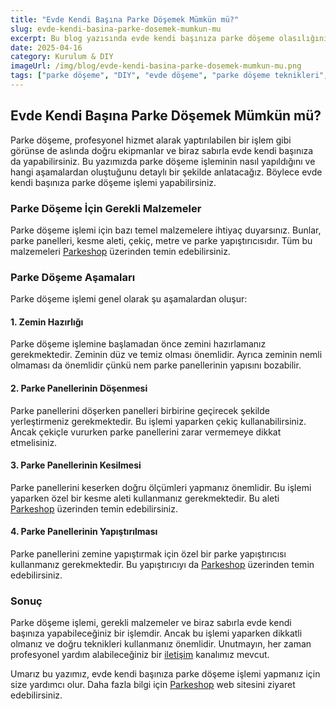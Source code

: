 ```yaml
---
title: "Evde Kendi Başına Parke Döşemek Mümkün mü?"
slug: evde-kendi-basina-parke-dosemek-mumkun-mu
excerpt: Bu blog yazısında evde kendi başınıza parke döşeme olasılığını ve nasıl yapabileceğinizi anlatıyoruz.
date: 2025-04-16
category: Kurulum & DIY
imageUrl: /img/blog/evde-kendi-basina-parke-dosemek-mumkun-mu.png
tags: ["parke döşeme", "DIY", "evde döşeme", "parke döşeme teknikleri", "parke çeşitleri"]
---
```


<h2>Evde Kendi Başına Parke Döşemek Mümkün mü?</h2>

<p>Parke döşeme, profesyonel hizmet alarak yaptırılabilen bir işlem gibi görünse de aslında doğru ekipmanlar ve biraz sabırla evde kendi başınıza da yapabilirsiniz. Bu yazımızda parke döşeme işleminin nasıl yapıldığını ve hangi aşamalardan oluştuğunu detaylı bir şekilde anlatacağız. Böylece evde kendi başınıza parke döşeme işlemi yapabilirsiniz.</p>

<h3>Parke Döşeme İçin Gerekli Malzemeler</h3>

<p>Parke döşeme işlemi için bazı temel malzemelere ihtiyaç duyarsınız. Bunlar, parke panelleri, kesme aleti, çekiç, metre ve parke yapıştırıcısıdır. Tüm bu malzemeleri <a href="https://parkeshop.com">Parkeshop</a> üzerinden temin edebilirsiniz.</p>

<h3>Parke Döşeme Aşamaları</h3>

<p>Parke döşeme işlemi genel olarak şu aşamalardan oluşur:</p>

<h4>1. Zemin Hazırlığı</h4>

<p>Parke döşeme işlemine başlamadan önce zemini hazırlamanız gerekmektedir. Zeminin düz ve temiz olması önemlidir. Ayrıca zeminin nemli olmaması da önemlidir çünkü nem parke panellerinin yapısını bozabilir.</p>

<h4>2. Parke Panellerinin Döşenmesi</h4>

<p>Parke panellerini döşerken panelleri birbirine geçirecek şekilde yerleştirmeniz gerekmektedir. Bu işlemi yaparken çekiç kullanabilirsiniz. Ancak çekiçle vururken parke panellerini zarar vermemeye dikkat etmelisiniz.</p>

<h4>3. Parke Panellerinin Kesilmesi</h4>

<p>Parke panellerini keserken doğru ölçümleri yapmanız önemlidir. Bu işlemi yaparken özel bir kesme aleti kullanmanız gerekmektedir. Bu aleti <a href="https://parkeshop.com">Parkeshop</a> üzerinden temin edebilirsiniz.</p>

<h4>4. Parke Panellerinin Yapıştırılması</h4>

<p>Parke panellerini zemine yapıştırmak için özel bir parke yapıştırıcısı kullanmanız gerekmektedir. Bu yapıştırıcıyı da <a href="https://parkeshop.com">Parkeshop</a> üzerinden temin edebilirsiniz.</p>

<h3>Sonuç</h3>

<p>Parke döşeme işlemi, gerekli malzemeler ve biraz sabırla evde kendi başınıza yapabileceğiniz bir işlemdir. Ancak bu işlemi yaparken dikkatli olmanız ve doğru teknikleri kullanmanız önemlidir. Unutmayın, her zaman profesyonel yardım alabileceğiniz bir <a href="https://parkeshop.com/contact">iletişim</a> kanalımız mevcut.</p>

<p>Umarız bu yazımız, evde kendi başınıza parke döşeme işlemi yapmanız için size yardımcı olur. Daha fazla bilgi için <a href="https://parkeshop.com">Parkeshop</a> web sitesini ziyaret edebilirsiniz.</p>